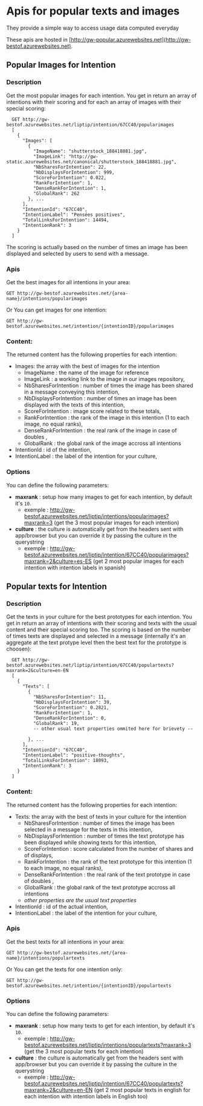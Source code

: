 # Apis for popular texts and images

They provide a simple way to access usage data computed everyday

These apis are hosted in [http://gw-popular.azurewebsites.net](http://gw-bestof.azurewebsites.net).

## Popular Images for Intention

### Description
Get the most popular images for each intention. You get in return an array of intentions with their scoring and for each an array of images with 
their special scoring:
      
      GET http://gw-bestof.azurewebsites.net/liptip/intention/67CC40/popularimages
      [
        {
          "Images": [
            {
              "ImageName": "shutterstock_188418881.jpg",
              "ImageLink": "http://gw-static.azurewebsites.net/canonical/shutterstock_188418881.jpg",
              "NbSharesForIntention": 22,
              "NbDisplaysForIntention": 999,
              "ScoreForIntention": 0.022,
              "RankForIntention": 1,
              "DenseRankForIntention": 1,
              "GlobalRank": 262
            }, ...
          ],
          "IntentionId": "67CC40",
          "IntentionLabel": "Pensées positives",
          "TotalLinksForIntention": 14494,
          "IntentionRank": 3
        }
      ]

The scoring is actually based on the number of times an image has been displayed and selected by users to send with a message.

### Apis

Get the best images for all intentions in your area:

    GET http://gw-bestof.azurewebsites.net/{area-name}/intentions/popularimages
    
Or  You can get images for one intention:

    GET http://gw-bestof.azurewebsites.net/intention/{intentionID}/popularimages

### Content:

The returned content has the following properties for each intention:

* Images: the array with the best of images for the intention
  * ImageName : the name of the image for reference
  * ImageLink : a working link to the image in our images repository,
  * NbSharesForIntention : number of times the image has been shared in a message conveying this intention,
  * NbDisplaysForIntention : number of times an image has been displayed with the texts of this intention,
  * ScoreForIntention : image score related to these totals,
  * RankForIntention : the rank of the image in this intention (1 to each image, no equal ranks),
  * DenseRankForIntention : the real rank of the image in case of doubles ,
  * GlobalRank : the global rank of the image accross all intentions
* IntentionId : id of the intention,
* IntentionLabel : the label of the intention for your culture,

### Options

You can define the following parameters:

* **maxrank** : setup how many images to get for each intention, by default it's `10`.
  * exemple : http://gw-bestof.azurewebsites.net/liptip/intentions/popularimages?maxrank=3 (get the 3 most popular images for each intention)
* **culture** : the culture is automatically get from the headers sent with app/browser but you can override it by passing the culture in the querystring
  * exemple : http://gw-bestof.azurewebsites.net/liptip/intention/67CC40/popularimages?maxrank=2&culture=es-ES (get 2 most popular images for each intention with intention labels in spanish)
  
  
## Popular  texts for Intention

### Description
Get the texts in your culture for the best prototypes for each intention. You get in return an array of intentions with their scoring and
texts with the usual content and their special scoring too. The scoring is based on the number of times texts are displayed and selected in a message (internally it's an aggregate at the text protype level then the best text for the prototype is choosen):

      GET http://gw-bestof.azurewebsites.net/liptip/intention/67CC40/populartexts?maxrank=2&culture=en-EN
      [
        {
          "Texts": [
            {
              "NbSharesForIntention": 11,
              "NbDisplaysForIntention": 39,
              "ScoreForIntention": 0.2821,
              "RankForIntention": 1,
              "DenseRankForIntention": 0,
              "GlobalRank": 19,
              -- other usual text properties ommited here for brievety --
             
            }, ...
          ],
          "IntentionId": "67CC40",
          "IntentionLabel": "positive-thoughts",
          "TotalLinksForIntention": 18093,
          "IntentionRank": 3
        }
      ]

### Content:

The returned content has the following properties for each intention:

* Texts: the array with the best of texts in your culture for the intention
  * NbSharesForIntention : number of times the image has been selected in a message for the texts in this intention,
  * NbDisplaysForIntention : number of times the text prototype has been displayed while showing texts for this intention,
  * ScoreForIntention : score calculated from the number of shares and of displays,
  * RankForIntention : the rank of the text prototype for this intention (1 to each image, no equal ranks),
  * DenseRankForIntention : the real rank of the text prototype in case of doubles ,
  * GlobalRank : the global rank of the text prototype accross all intentions
  * _other properties are the usual text properties_
* IntentionId : id of the actual intention,
* IntentionLabel : the label of the intention for your culture,


### Apis

Get the best texts for all intentions in your area:

    GET http://gw-bestof.azurewebsites.net/{area-name}/intentions/populartexts
    
Or  You can get the texts for one intention only:

    GET http://gw-bestof.azurewebsites.net/intention/{intentionID}/populartexts

### Options

You can define the following parameters:

* **maxrank** : setup how many texts to get for each intention, by default it's `10`.
  * exemple : http://gw-bestof.azurewebsites.net/liptip/intentions/populartexts?maxrank=3 (get the 3 most popular texts for each intention)
* **culture** : the culture is automatically get from the headers sent with app/browser but you can override it by passing the culture in the querystring
  * exemple : http://gw-bestof.azurewebsites.net/liptip/intention/67CC40/populartexts?maxrank=2&culture=en-EN (get 2 most popular texts in english for each intention with intention labels in English too)
   

